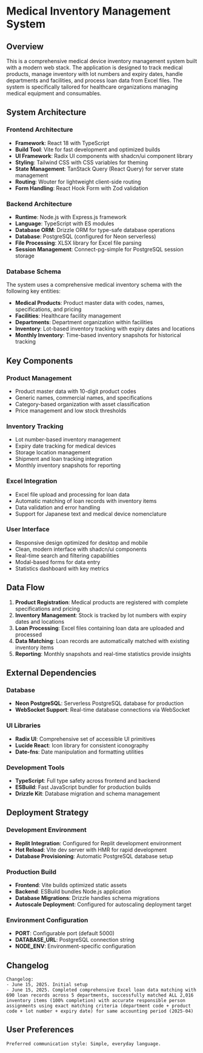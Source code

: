 # Medical Inventory Management System

## Overview

This is a comprehensive medical device inventory management system built with a modern web stack. The application is designed to track medical products, manage inventory with lot numbers and expiry dates, handle departments and facilities, and process loan data from Excel files. The system is specifically tailored for healthcare organizations managing medical equipment and consumables.

## System Architecture

### Frontend Architecture
- **Framework**: React 18 with TypeScript
- **Build Tool**: Vite for fast development and optimized builds
- **UI Framework**: Radix UI components with shadcn/ui component library
- **Styling**: Tailwind CSS with CSS variables for theming
- **State Management**: TanStack Query (React Query) for server state management
- **Routing**: Wouter for lightweight client-side routing
- **Form Handling**: React Hook Form with Zod validation

### Backend Architecture
- **Runtime**: Node.js with Express.js framework
- **Language**: TypeScript with ES modules
- **Database ORM**: Drizzle ORM for type-safe database operations
- **Database**: PostgreSQL (configured for Neon serverless)
- **File Processing**: XLSX library for Excel file parsing
- **Session Management**: Connect-pg-simple for PostgreSQL session storage

### Database Schema
The system uses a comprehensive medical inventory schema with the following key entities:
- **Medical Products**: Product master data with codes, names, specifications, and pricing
- **Facilities**: Healthcare facility management
- **Departments**: Department organization within facilities
- **Inventory**: Lot-based inventory tracking with expiry dates and locations
- **Monthly Inventory**: Time-based inventory snapshots for historical tracking

## Key Components

### Product Management
- Product master data with 10-digit product codes
- Generic names, commercial names, and specifications
- Category-based organization with asset classification
- Price management and low stock thresholds

### Inventory Tracking
- Lot number-based inventory management
- Expiry date tracking for medical devices
- Storage location management
- Shipment and loan tracking integration
- Monthly inventory snapshots for reporting

### Excel Integration
- Excel file upload and processing for loan data
- Automatic matching of loan records with inventory items
- Data validation and error handling
- Support for Japanese text and medical device nomenclature

### User Interface
- Responsive design optimized for desktop and mobile
- Clean, modern interface with shadcn/ui components
- Real-time search and filtering capabilities
- Modal-based forms for data entry
- Statistics dashboard with key metrics

## Data Flow

1. **Product Registration**: Medical products are registered with complete specifications and pricing
2. **Inventory Management**: Stock is tracked by lot numbers with expiry dates and locations
3. **Loan Processing**: Excel files containing loan data are uploaded and processed
4. **Data Matching**: Loan records are automatically matched with existing inventory items
5. **Reporting**: Monthly snapshots and real-time statistics provide insights

## External Dependencies

### Database
- **Neon PostgreSQL**: Serverless PostgreSQL database for production
- **WebSocket Support**: Real-time database connections via WebSocket

### UI Libraries
- **Radix UI**: Comprehensive set of accessible UI primitives
- **Lucide React**: Icon library for consistent iconography
- **Date-fns**: Date manipulation and formatting utilities

### Development Tools
- **TypeScript**: Full type safety across frontend and backend
- **ESBuild**: Fast JavaScript bundler for production builds
- **Drizzle Kit**: Database migration and schema management

## Deployment Strategy

### Development Environment
- **Replit Integration**: Configured for Replit development environment
- **Hot Reload**: Vite dev server with HMR for rapid development
- **Database Provisioning**: Automatic PostgreSQL database setup

### Production Build
- **Frontend**: Vite builds optimized static assets
- **Backend**: ESBuild bundles Node.js application
- **Database Migrations**: Drizzle handles schema migrations
- **Autoscale Deployment**: Configured for autoscaling deployment target

### Environment Configuration
- **PORT**: Configurable port (default 5000)
- **DATABASE_URL**: PostgreSQL connection string
- **NODE_ENV**: Environment-specific configuration

## Changelog

```
Changelog:
- June 15, 2025. Initial setup
- June 15, 2025. Completed comprehensive Excel loan data matching with 690 loan records across 5 departments, successfully matched ALL 2,016 inventory items (100% completion) with accurate responsible person assignments using exact matching criteria (department code + product code + lot number + expiry date) for same accounting period (2025-04)
```

## User Preferences

```
Preferred communication style: Simple, everyday language.
```
